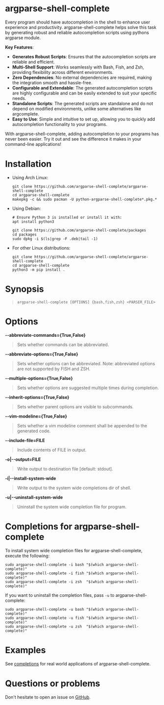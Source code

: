 argparse-shell-complete
=======================

Every program should have autocompletion in the shell to enhance user experience and productivity. argparse-shell-complete helps solve this task by generating robust and reliable autocompletion scripts using pythons argparse module.

**Key Features**:
- **Generates Robust Scripts**: Ensures that the autocompletion scripts are reliable and efficient.
- **Multi-Shell Support**: Works seamlessly with Bash, Fish, and Zsh, providing flexibility across different environments.
- **Zero Dependencies**: No external dependencies are required, making the integration smooth and hassle-free.
- **Configurable and Extendable**: The generated autocompletion scripts are highly configurable and can be easily extended to suit your specific needs.
- **Standalone Scripts**: The generated scripts are standalone and do not depend on modified environments, unlike some alternatives like argcomplete.
- **Easy to Use**: Simple and intuitive to set up, allowing you to quickly add autocompletion functionality to your programs.

With argparse-shell-complete, adding autocompletion to your programs has never been easier. Try it out and see the difference it makes in your command-line applications!

Installation
============

- Using Arch Linux:
  ```
  git clone https://github.com/argparse-shell-complete/argparse-shell-complete
  cd argparse-shell-complete
  makepkg -c && sudo pacman -U python-argparse-shell-complete*.pkg.*
  ```

- Using Debian:
  ```
  # Ensure Python 3 is installed or install it with:
  apt install python3

  git clone https://github.com/argparse-shell-complete/packages
  cd packages
  sudo dpkg -i $(ls|grep -F .deb|tail -1)
  ```

- For other Linux distributions:
  ```
  git clone https://github.com/argparse-shell-complete/argparse-shell-complete
  cd argparse-shell-complete
  python3 -m pip install .
  ```

Synopsis
========

> `argparse-shell-complete [OPTIONS] {bash,fish,zsh} <PARSER_FILE>`

Options
=======

**--abbreviate-commands={True,False}**

> Sets whether commands can be abbreviated.

**--abbreviate-options={True,False}**

> Sets whether options can be abbreviated.
> Note: abbreviated options are not supported by FISH and ZSH.

**--multiple-options={True,False}**

> Sets whether options are suggested multiple times during completion.

**--inherit-options={True,False}**

> Sets whether parent options are visible to subcommands.

**--vim-modeline={True,False}**

> Sets whether a vim modeline comment shall be appended to the generated code.

**--include-file=FILE**

> Include contents of FILE in output.

**-o|--output=FILE**

> Write output to destination file [default: stdout].

**-i|--install-system-wide**

> Write output to the system wide completions dir of shell.

**-u|--uninstall-system-wide**

> Uninstall the system wide completion file for program.

Completions for argparse-shell-complete
=======================================

To install system wide completion files for argparse-shell-complete, execute the following:

```
sudo argparse-shell-complete -i bash "$(which argparse-shell-complete)"
sudo argparse-shell-complete -i fish "$(which argparse-shell-complete)"
sudo argparse-shell-complete -i zsh  "$(which argparse-shell-complete)"
```

If you want to uninstall the completion files, pass `-u` to argparse-shell-complete:

```
sudo argparse-shell-complete -u bash "$(which argparse-shell-complete)"
sudo argparse-shell-complete -u fish "$(which argparse-shell-complete)"
sudo argparse-shell-complete -u zsh  "$(which argparse-shell-complete)"
```

Examples
========

See [completions](https://github.com/argparse-shell-complete/argparse-shell-complete/tree/main/completions) for real world applications of argparse-shell-complete.

Questions or problems
=====================

Don't hesitate to open an issue on [GitHub](https://github.com/argparse-shell-complete/argparse-shell-complete/issues).
